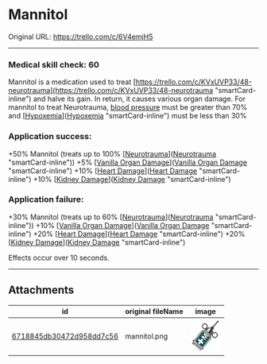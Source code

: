 # Mannitol

Original URL: https://trello.com/c/6V4emjH5

---

### Medical skill check: 60

Mannitol is a medication used to treat [https://trello.com/c/KVxUVP33/48-neurotrauma](https://trello.com/c/KVxUVP33/48-neurotrauma "smartCard-inline") and halve its gain. In return, it causes various organ damage. For mannitol to treat Neurotrauma, [blood pressure]([Hypotension](../Blood/Hypotension.md) "‌") must be greater than 70% and [[Hypoxemia](../Blood/Hypoxemia.md)]([Hypoxemia](../Blood/Hypoxemia.md) "smartCard-inline") must be less than 30%

### Application success:

\+50% Mannitol (treats up to 100% [[Neurotrauma](../Head_Brain/Neurotrauma.md)]([Neurotrauma](../Head_Brain/Neurotrauma.md) "smartCard-inline"))
\+5% [[Vanilla Organ Damage](../Torso/Vanilla%20Organ%20Damage.md)]([Vanilla Organ Damage](../Torso/Vanilla%20Organ%20Damage.md) "smartCard-inline")
\+10% [[Heart Damage](../Heart/Heart%20Damage.md)]([Heart Damage](../Heart/Heart%20Damage.md) "smartCard-inline")
\+10% [[Kidney Damage](../Torso/Kidney%20Damage.md)]([Kidney Damage](../Torso/Kidney%20Damage.md) "smartCard-inline")

### Application failure:

\+30% Mannitol (treats up to 60% [[Neurotrauma](../Head_Brain/Neurotrauma.md)]([Neurotrauma](../Head_Brain/Neurotrauma.md) "smartCard-inline"))
\+10% [[Vanilla Organ Damage](../Torso/Vanilla%20Organ%20Damage.md)]([Vanilla Organ Damage](../Torso/Vanilla%20Organ%20Damage.md) "smartCard-inline")
\+20% [[Heart Damage](../Heart/Heart%20Damage.md)]([Heart Damage](../Heart/Heart%20Damage.md) "smartCard-inline")
\+20% [[Kidney Damage](../Torso/Kidney%20Damage.md)]([Kidney Damage](../Torso/Kidney%20Damage.md) "smartCard-inline")

Effects occur over 10 seconds.

---

## Attachments

id | original fileName | image
---|---|---
[6718845db30472d958dd7c56](./Mannitol%20-%20Attachments/6718845db30472d958dd7c56.png) | mannitol.png | ![mannitol.png\|200](./Mannitol%20-%20Attachments/6718845db30472d958dd7c56.png)
